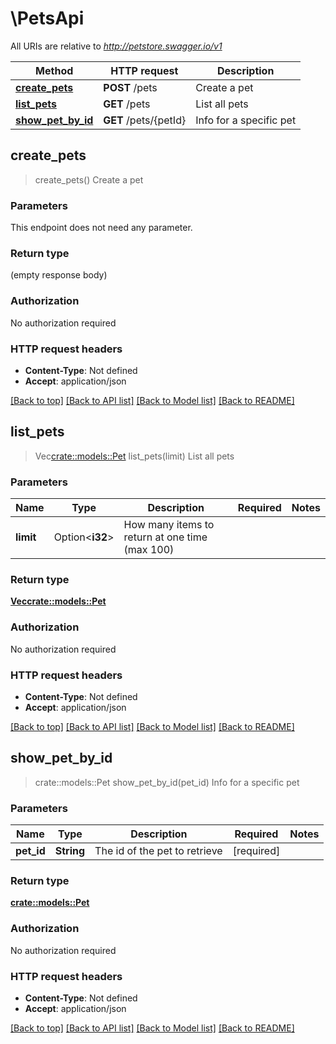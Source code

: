 # \PetsApi

All URIs are relative to *http://petstore.swagger.io/v1*

Method | HTTP request | Description
------------- | ------------- | -------------
[**create_pets**](PetsApi.md#create_pets) | **POST** /pets | Create a pet
[**list_pets**](PetsApi.md#list_pets) | **GET** /pets | List all pets
[**show_pet_by_id**](PetsApi.md#show_pet_by_id) | **GET** /pets/{petId} | Info for a specific pet



## create_pets

> create_pets()
Create a pet

### Parameters

This endpoint does not need any parameter.

### Return type

 (empty response body)

### Authorization

No authorization required

### HTTP request headers

- **Content-Type**: Not defined
- **Accept**: application/json

[[Back to top]](#) [[Back to API list]](../README.md#documentation-for-api-endpoints) [[Back to Model list]](../README.md#documentation-for-models) [[Back to README]](../README.md)


## list_pets

> Vec<crate::models::Pet> list_pets(limit)
List all pets

### Parameters


Name | Type | Description  | Required | Notes
------------- | ------------- | ------------- | ------------- | -------------
**limit** | Option<**i32**> | How many items to return at one time (max 100) |  |

### Return type

[**Vec<crate::models::Pet>**](Pet.md)

### Authorization

No authorization required

### HTTP request headers

- **Content-Type**: Not defined
- **Accept**: application/json

[[Back to top]](#) [[Back to API list]](../README.md#documentation-for-api-endpoints) [[Back to Model list]](../README.md#documentation-for-models) [[Back to README]](../README.md)


## show_pet_by_id

> crate::models::Pet show_pet_by_id(pet_id)
Info for a specific pet

### Parameters


Name | Type | Description  | Required | Notes
------------- | ------------- | ------------- | ------------- | -------------
**pet_id** | **String** | The id of the pet to retrieve | [required] |

### Return type

[**crate::models::Pet**](Pet.md)

### Authorization

No authorization required

### HTTP request headers

- **Content-Type**: Not defined
- **Accept**: application/json

[[Back to top]](#) [[Back to API list]](../README.md#documentation-for-api-endpoints) [[Back to Model list]](../README.md#documentation-for-models) [[Back to README]](../README.md)

